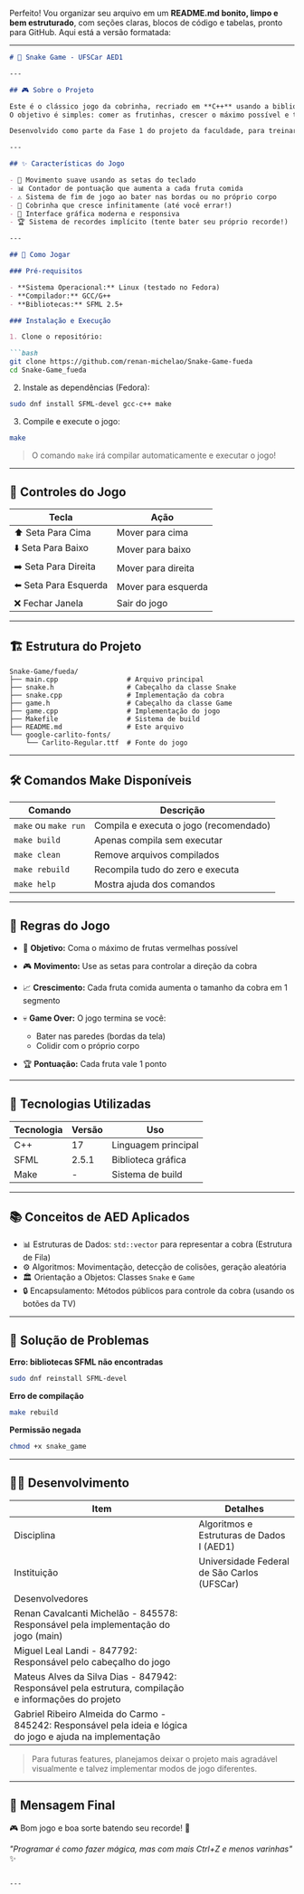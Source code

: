 Perfeito! Vou organizar seu arquivo em um **README.md bonito, limpo e bem estruturado**, com seções claras, blocos de código e tabelas, pronto para GitHub. Aqui está a versão formatada:

---

````markdown
# 🐍 Snake Game - UFSCar AED1

---

## 🎮 Sobre o Projeto

Este é o clássico jogo da cobrinha, recriado em **C++** usando a biblioteca gráfica **SFML**!  
O objetivo é simples: comer as frutinhas, crescer o máximo possível e tentar não se enrolar (literalmente 😄).

Desenvolvido como parte da Fase 1 do projeto da faculdade, para treinar lógica de programação, estruturas de dados e manipulação gráfica.

---

## ✨ Características do Jogo

- 🎯 Movimento suave usando as setas do teclado  
- 📊 Contador de pontuação que aumenta a cada fruta comida  
- ⚠️ Sistema de fim de jogo ao bater nas bordas ou no próprio corpo  
- 🐍 Cobrinha que cresce infinitamente (até você errar!)  
- 🎨 Interface gráfica moderna e responsiva  
- 🏆 Sistema de recordes implícito (tente bater seu próprio recorde!)

---

## 🚀 Como Jogar

### Pré-requisitos

- **Sistema Operacional:** Linux (testado no Fedora)  
- **Compilador:** GCC/G++  
- **Bibliotecas:** SFML 2.5+

### Instalação e Execução

1. Clone o repositório:

```bash
git clone https://github.com/renan-michelao/Snake-Game-fueda
cd Snake-Game_fueda
````

2. Instale as dependências (Fedora):

```bash
sudo dnf install SFML-devel gcc-c++ make
```

3. Compile e execute o jogo:

```bash
make
```

> O comando `make` irá compilar automaticamente e executar o jogo!

---

## 🎯 Controles do Jogo

| Tecla                 | Ação                |
| --------------------- | ------------------- |
| ⬆️ Seta Para Cima     | Mover para cima     |
| ⬇️ Seta Para Baixo    | Mover para baixo    |
| ➡️ Seta Para Direita  | Mover para direita  |
| ⬅️ Seta Para Esquerda | Mover para esquerda |
| ❌ Fechar Janela       | Sair do jogo        |

---

## 🏗️ Estrutura do Projeto

```
Snake-Game/fueda/
├── main.cpp                 # Arquivo principal
├── snake.h                  # Cabeçalho da classe Snake
├── snake.cpp                # Implementação da cobra
├── game.h                   # Cabeçalho da classe Game
├── game.cpp                 # Implementação do jogo
├── Makefile                 # Sistema de build
├── README.md                # Este arquivo
└── google-carlito-fonts/
    └── Carlito-Regular.ttf  # Fonte do jogo
```

---

## 🛠️ Comandos Make Disponíveis

| Comando              | Descrição                              |
| -------------------- | -------------------------------------- |
| `make` ou `make run` | Compila e executa o jogo (recomendado) |
| `make build`         | Apenas compila sem executar            |
| `make clean`         | Remove arquivos compilados             |
| `make rebuild`       | Recompila tudo do zero e executa       |
| `make help`          | Mostra ajuda dos comandos              |

---

## 🎯 Regras do Jogo

* 🎯 **Objetivo:** Coma o máximo de frutas vermelhas possível
* 🎮 **Movimento:** Use as setas para controlar a direção da cobra
* 📈 **Crescimento:** Cada fruta comida aumenta o tamanho da cobra em 1 segmento
* 💀 **Game Over:** O jogo termina se você:

  * Bater nas paredes (bordas da tela)
  * Colidir com o próprio corpo
* 🏆 **Pontuação:** Cada fruta vale 1 ponto

---

## 🔧 Tecnologias Utilizadas

| Tecnologia | Versão | Uso                 |
| ---------- | ------ | ------------------- |
| C++        | 17     | Linguagem principal |
| SFML       | 2.5.1  | Biblioteca gráfica  |
| Make       | -      | Sistema de build    |

---

## 📚 Conceitos de AED Aplicados

* 📊 Estruturas de Dados: `std::vector` para representar a cobra (Estrutura de Fila)
* ⚙️ Algoritmos: Movimentação, detecção de colisões, geração aleatória
* 🏛️ Orientação a Objetos: Classes `Snake` e `Game`
* 🔒 Encapsulamento: Métodos públicos para controle da cobra (usando os botões da TV)

---

## 🐛 Solução de Problemas

**Erro: bibliotecas SFML não encontradas**

```bash
sudo dnf reinstall SFML-devel
```

**Erro de compilação**

```bash
make rebuild
```

**Permissão negada**

```bash
chmod +x snake_game
```

---

## 👨‍💻 Desenvolvimento

| Item                                                                                                        | Detalhes                                    |
| ----------------------------------------------------------------------------------------------------------- | ------------------------------------------- |
| Disciplina                                                                                                  | Algoritmos e Estruturas de Dados I (AED1)   |
| Instituição                                                                                                 | Universidade Federal de São Carlos (UFSCar) |
| Desenvolvedores                                                                                             |                                             |
| Renan Cavalcanti Michelão - 845578: Responsável pela implementação do jogo (main)                           |                                             |
| Miguel Leal Landi - 847792: Responsável pelo cabeçalho do jogo                                              |                                             |
| Mateus Alves da Silva Dias - 847942: Responsável pela estrutura, compilação e informações do projeto        |                                             |
| Gabriel Ribeiro Almeida do Carmo - 845242: Responsável pela ideia e lógica do jogo e ajuda na implementação |                                             |

> Para futuras features, planejamos deixar o projeto mais agradável visualmente e talvez implementar modos de jogo diferentes.

---

## 🎯 Mensagem Final

🎮 Bom jogo e boa sorte batendo seu recorde! 🐍

*"Programar é como fazer mágica, mas com mais Ctrl+Z e menos varinhas"* ✨

```

---


```
